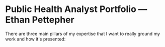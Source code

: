 # Public Health Analyst Portfolio — Ethan Pettepher

There are three main pillars of my expertise that I want to really ground my work and how it's presented:
